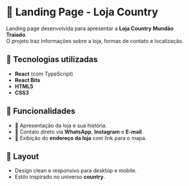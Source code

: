 # 🌵 Landing Page - Loja Country

Landing page desenvolvida para apresentar a **Loja Country Mundão Traiado**.  
O projeto traz informações sobre a loja, formas de contato e localização.

## 🚀 Tecnologias utilizadas
- **React** (com TypeScript)
- **React Bits**
- **HTML5**
- **CSS3**

## 📌 Funcionalidades
- 🏪 Apresentação da loja e sua história.  
- 📱 Contato direto via **WhatsApp**, **Instagram** e **E-mail**.  
- 📍 Exibição do **endereço da loja** com link para o mapa.  

## 🎨 Layout
- Design clean e responsivo para desktop e mobile.  
- Estilo inspirado no universo **country**.
